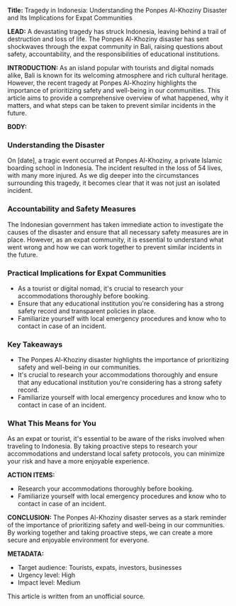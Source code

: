 **Title:** Tragedy in Indonesia: Understanding the Ponpes Al-Khoziny Disaster and Its Implications for Expat Communities

**LEAD:**
A devastating tragedy has struck Indonesia, leaving behind a trail of destruction and loss of life. The Ponpes Al-Khoziny disaster has sent shockwaves through the expat community in Bali, raising questions about safety, accountability, and the responsibilities of educational institutions.

**INTRODUCTION:**
As an island popular with tourists and digital nomads alike, Bali is known for its welcoming atmosphere and rich cultural heritage. However, the recent tragedy at Ponpes Al-Khoziny highlights the importance of prioritizing safety and well-being in our communities. This article aims to provide a comprehensive overview of what happened, why it matters, and what steps can be taken to prevent similar incidents in the future.

**BODY:**

### **Understanding the Disaster**
On [date], a tragic event occurred at Ponpes Al-Khoziny, a private Islamic boarding school in Indonesia. The incident resulted in the loss of 54 lives, with many more injured. As we dig deeper into the circumstances surrounding this tragedy, it becomes clear that it was not just an isolated incident.

### **Accountability and Safety Measures**
The Indonesian government has taken immediate action to investigate the causes of the disaster and ensure that all necessary safety measures are in place. However, as an expat community, it is essential to understand what went wrong and how we can work together to prevent similar incidents in the future.

### **Practical Implications for Expat Communities**

*   As a tourist or digital nomad, it's crucial to research your accommodations thoroughly before booking.
*   Ensure that any educational institution you're considering has a strong safety record and transparent policies in place.
*   Familiarize yourself with local emergency procedures and know who to contact in case of an incident.

### **Key Takeaways**

*   The Ponpes Al-Khoziny disaster highlights the importance of prioritizing safety and well-being in our communities.
*   It's crucial to research your accommodations thoroughly and ensure that any educational institution you're considering has a strong safety record.
*   Familiarize yourself with local emergency procedures and know who to contact in case of an incident.

### **What This Means for You**

As an expat or tourist, it's essential to be aware of the risks involved when traveling to Indonesia. By taking proactive steps to research your accommodations and understand local safety protocols, you can minimize your risk and have a more enjoyable experience.

**ACTION ITEMS:**

*   Research your accommodations thoroughly before booking.
*   Familiarize yourself with local emergency procedures and know who to contact in case of an incident.

**CONCLUSION:**
The Ponpes Al-Khoziny disaster serves as a stark reminder of the importance of prioritizing safety and well-being in our communities. By working together and taking proactive steps, we can create a more secure and enjoyable environment for everyone.

**METADATA:**

*   Target audience: Tourists, expats, investors, businesses
*   Urgency level: High
*   Impact level: Medium

This article is written from an unofficial source.